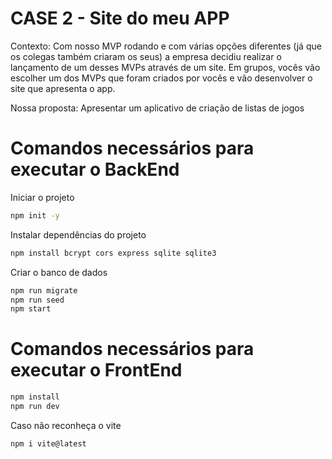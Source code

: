 # CASE 2 - Site do meu APP
Contexto: Com nosso MVP rodando e com várias opções diferentes (já que os colegas também criaram os seus) a empresa decidiu realizar o lançamento de um desses MVPs através de um site. Em grupos, vocês vão escolher um dos MVPs que foram criados por vocês e vão desenvolver o site que apresenta o app.

Nossa proposta: Apresentar um aplicativo de criação de listas de jogos

# Comandos necessários para executar o BackEnd
Iniciar o projeto
```sh
npm init -y
```

Instalar dependências do projeto
```sh
npm install bcrypt cors express sqlite sqlite3
```

Criar o banco de dados
```sh
npm run migrate
npm run seed
npm start
```

# Comandos necessários para executar o FrontEnd
```sh
npm install
npm run dev
```
Caso não reconheça o vite
```sh
npm i vite@latest
```
